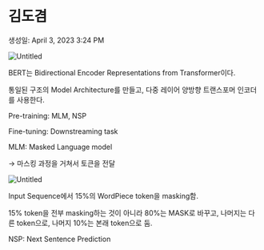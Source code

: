 # 김도겸

생성일: April 3, 2023 3:24 PM

![Untitled](%E1%84%80%E1%85%B5%E1%86%B7%E1%84%83%E1%85%A9%E1%84%80%E1%85%A7%E1%86%B7%2016996f18478f40c8b06faa67a6e323ac/Untitled.png)

BERT는 Bidirectional Encoder Representations from Transformer이다.

통일된 구조의 Model Architecture를 만들고, 다중 레이어 양방향 트랜스포머 인코더를 사용한다.

Pre-training: MLM, NSP

Fine-tuning: Downstreaming task

MLM: Masked Language model

→ 마스킹 과정을 거쳐서 토큰을 전달

![Untitled](%E1%84%80%E1%85%B5%E1%86%B7%E1%84%83%E1%85%A9%E1%84%80%E1%85%A7%E1%86%B7%2016996f18478f40c8b06faa67a6e323ac/Untitled%201.png)

Input Sequence에서 15%의 WordPiece token을 masking함.

15% token을 전부 masking하는 것이 아니라 80%는 MASK로 바꾸고, 나머지는 다른 token으로, 나머지 10%는 본래 token으로 둠.

NSP: Next Sentence Prediction